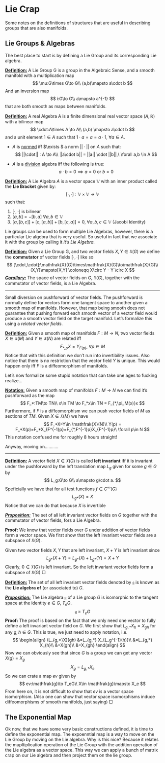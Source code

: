 # Lie Crap

Some notes on the definitions of structures that are useful in describing groups that are also manifolds.

## Lie Groups & Algebras

The best place to start is by defining a Lie Group and its corresponding Lie algebra.

**<u>Definition:</u>** A Lie Group G is a group in the Algebraic Sense, and a smooth manifold with a multiplication map
$$
\mu:G\times G\to G\\
(a,b)\mapsto a\cdot b
$$
And an inversion map
$$
i:G\to G\\
a\mapsto a^{-1}
$$
that are both smooth as maps between manifolds.



**<u>Definition:</u>** A real Algebra A is a finite dimensional real vector space $(A,\mathbb{R})$ with a bilinear map
$$
\cdot:A\times A \to A\\
(a,b) \mapsto a\cdot b
$$
and a unit element $1\in A$ such that $1\cdot a = a = a \cdot 1,\ \forall a \in A$.

- $A$ is <u>normed</u> iff $\exists $ a norm $||\cdot||$ on $A$ such that:
  $$
  ||\cdot|| : A \to A\\
  ||a\cdot b|| = ||a|| \cdot ||b||,\ \forall a,b \in A
  $$

- $A$ is a <u>division</u> algebra iff the following is true:
  $$
  a\cdot b = 0 \implies a=0 \text{ or } b = 0
  $$

**<u>Definition:</u>** A Lie Algebra $A$ is a vector space $\mathbb{V}$ with an inner product called the **Lie Bracket** given by:
$$
[\cdot,\cdot]:\mathbb{V}\times \mathbb{V}\to \mathbb{V}
$$
such that:

1. $[\cdot,\cdot]$ is bilinear
2. $[a,b] = - [b,a]\ \forall a,b\in \mathbb{V}$
3. $[a,[b,c]] + [c,[a,b]] + [b,[c,a]] = 0,\ \forall a,b,c\in \mathbb{V}$ (Jacobi Identity)



Lie groups can be used to form multiple Lie Algebras, however, there is a particular Lie algebra that is very useful. So useful in fact that we associate it with the group by calling it *it’s Lie Algebra.* 

**<u>Definition:</u>** Given a Lie Group G, and two vector fields $X,Y \in \mathfrak{X}(G)$ we define the **commutator** of vector fields $[\cdot,\cdot]$ like so
$$
[\cdot,\cdot]:\mathfrak{X}(G)\times\mathfrak{X}(G)\to\mathfrak{X}(G)\\
(X,Y)\mapsto[X,Y] \coloneqq X\circ Y - Y \circ X
$$
**<u>*Corollary:*</u>** The space of vector fields on $G$, $\mathfrak{X}(G)$, together with the commutator of vector fields, is a Lie Algebra.

---

Small diversion on pushforward of vector fields. The pushforward is normally define for vectors form one tangent space to another given a smooth map of manifolds. However, that map being smooth does not guarantee that pushing forward each smooth vector of a vector field would produce a smooth vector field on the target manifold. Let’s formalize this using a *related vector fields*.

**<u>Definition:</u>** Given a smooth map of manifolds $F:M\to N$, two vector fields $X\in \mathfrak{X}(M)$ and $Y\in \mathfrak{X}(N)$ are related iff
$$
F_{*,p}X=Y_{F(p)},\ \forall p\in M
$$
Notice that with this definition we don’t run into invertibility issues. Also notice that there is no restriction that the vector field $Y$ is unique. This would happen only iff $F$ is a diffeomorphism of manifolds. 



Let’s now formalize some stupid notation that can take one ages to fucking realize…

**<u>Notation:</u>** Given a smooth map of manifolds $F:M\to N$ we can find it’s pushforward as the map
$$
F_*:TM\to TN\\
x\in TM \to F_*x\in TN = F_{*,\pi_M(x)}x
$$
Furthermore, if $F$ is a diffeomorphism we can push vector fields of $M$ as sections of $TM$. Given $X\in \mathfrak{X}(M)$ we have
$$
F_*X=Y\in \mathfrak{X}(N)\\
Y(p) = F_*X(p)=F_*X_{F^{-1}p}=F_{*,F^{-1}p}X_{F^{-1}p}\ \forall p\in N
$$
This notation confused me for roughly 8 hours straight!

Anyway, moving on………..

---

**<u>Definition:</u>** A vector field $X\in \mathfrak{X}(G)$ is called **left invariant** iff it is invariant under the pushforward by the left translation map $L_g$ given for some $g\in G$ by
$$
L_g:G\to G\\
a\mapsto g\cdot a.
$$
Speficially we have that for all test functions $f\in C^\infty(G)$ 
$$
L_{g*}(X) = X
$$
Notice that we can do that because $X$ is invertible

**<u>*Proposition:*</u>** The set of all left invariant vector fields on $G$ together with the commutator of vector fields, fors a Lie Algebra.

**Proof:** We know that vector fields over $G$ under addition of vector fields form a vector space. We first show that the left invariant vector fields are a subspace of $\mathfrak{X}(G)$. 

Given two vector fields $X,Y$ that are left invariant, $X+Y$ is left invariant since 
$$
L_{g*}(X+Y) = L_{g*}(X)+L_{g*}(Y) = X+Y
$$
Clearly, $0\in \mathfrak{X}(G)$ is left invariant. So the left invariant vector fields form a subspace of $\mathfrak{X}$(G) $\Box$

**<u>Definition:</u>** The set of all left invariant vector fields denoted by $\mathfrak{g}$ is known as the **Lie algebra of**  (or associated to) $G$.

**<u>*Proposition:*</u>** The Lie algebra $\mathfrak{g}$ of a Lie group $G$ is isomorphic to the tangent space at the identity $e\in G$, $T_eG$.
$$
\mathfrak{g} \cong T_eG
$$
**Proof:** The proof is based on the fact that we only need one vector to fully define a left invariant vector field on $G$. We first show that $L_{g,*} X_h=X_{gh}$ for any $g,h \in G$. This is true, we just need to apply notation, i.e.
$$
\begin{align}
(L_{g,*}X)(gh) 
&=L_{g,*} X_{L_g^{-1}(h)}\\
&=L_{g,*} X_{h}\\
&=X(gh)\\
&=X_{gh}
\end{align}
$$
Now we can obviously see that since $G$ is a group we can get any vector $X(g)=X_g$
$$
X_g = L_{g,*}X_e
$$
So we can crate a map $ev$ given by
$$
ev:\mathfrak{g}\to T_eG\\
X\in \mathfrak{g}\mapsto X_e
$$
From here on, it is not difficult to show that $ev$ is a vector space isomorphism. (Also one can show that vector space isomorphisms induce diffeomorphisms of smooth manifolds, just saying) $\Box$



## The Exponential Map

Ok now, that we have some very basic constructions defined, it is time to define the exponential map. The expoenntial map is a way to move on the Lie Group by moving on the Lie algebra. Why is this nice? Because it relates the mupltiplication operation of the Lie Group with the addition operation of the Lie algebra as a vector space. This way we can apply a bunch of matrix crap on our Lie algebra and then project them on the lie group. 











